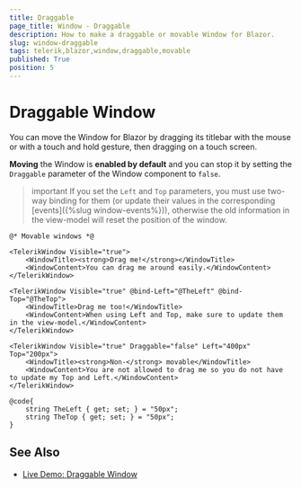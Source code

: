 ```yaml
---
title: Draggable
page_title: Window - Draggable
description: How to make a draggable or movable Window for Blazor.
slug: window-draggable
tags: telerik,blazor,window,draggable,movable
published: True
position: 5
---
```


# Draggable Window

You can move the Window for Blazor by dragging its titlebar with the mouse or with a touch and hold gesture, then dragging on a touch screen.

**Moving** the Window is **enabled by default** and you can stop it by setting the `Draggable` parameter of the Window component to `false`.

>important If you set the `Left` and `Top` parameters, you must use two-way binding for them (or update their values in the corresponding [events]({%slug window-events%})), otherwise the old information in the view-model will reset the position of the window.

````RAZOR
@* Movable windows *@

<TelerikWindow Visible="true">
    <WindowTitle><strong>Drag me!</strong></WindowTitle>
    <WindowContent>You can drag me around easily.</WindowContent>
</TelerikWindow>

<TelerikWindow Visible="true" @bind-Left="@TheLeft" @bind-Top="@TheTop">
    <WindowTitle>Drag me too!</WindowTitle>
    <WindowContent>When using Left and Top, make sure to update them in the view-model.</WindowContent>
</TelerikWindow>

<TelerikWindow Visible="true" Draggable="false" Left="400px" Top="200px">
    <WindowTitle><strong>Non-</strong> movable</WindowTitle>
    <WindowContent>You are not allowed to drag me so you do not have to update my Top and Left.</WindowContent>
</TelerikWindow>

@code{
    string TheLeft { get; set; } = "50px";
    string TheTop { get; set; } = "50px";
}
````



## See Also

  * [Live Demo: Draggable Window](https://demos.telerik.com/blazor-ui/window/draggable)
